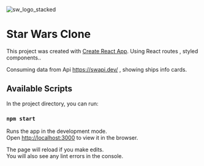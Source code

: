 ![sw_logo_stacked](https://user-images.githubusercontent.com/59293758/136673924-af35a6f4-d06f-4e7c-81d4-3f8d1d6668fb.png)
# Star Wars Clone 

This project was created with [Create React App](https://github.com/facebook/create-react-app). Using React routes , styled components..

Consuming data from Api https://swapi.dev/ , showing ships info cards. 

## Available Scripts

In the project directory, you can run:

### `npm start`

Runs the app in the development mode.\
Open [http://localhost:3000](http://localhost:3000) to view it in the browser.

The page will reload if you make edits.\
You will also see any lint errors in the console.

